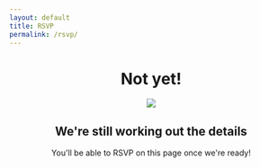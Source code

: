 ```yaml
---
layout: default
title: RSVP
permalink: /rsvp/
---
```

<div class="home-page">
  <div class="page-wide-image tea-is-hilarious">
  </div>
  <div class="content wrapper">
    <center>
      <h1>Not yet!</h1>
      <img src="{{ '/images/soon.jpg' | prepend: site.baseurl }}">
      <h2>We're still working out the details</h2>
      You'll be able to RSVP on this page once we're ready!
    </center>
  </div>
</div>
